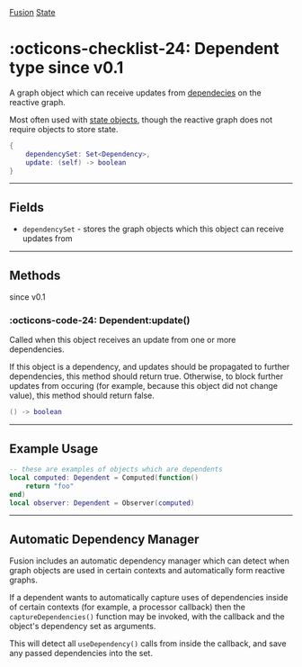 <nav class="fusiondoc-api-breadcrumbs">
	<a href="../..">Fusion</a>
	<a href="..">State</a>
</nav>

<h1 class="fusiondoc-api-header" markdown>
	<span class="fusiondoc-api-icon" markdown>:octicons-checklist-24:</span>
	<span class="fusiondoc-api-name">Dependent</span>
	<span class="fusiondoc-api-pills">
		<span class="fusiondoc-api-pill-type">type</span>
		<span class="fusiondoc-api-pill-since">since v0.1</span>
	</span>
</h1>

A graph object which can receive updates from [dependecies](../dependency) on
the reactive graph.

Most often used with [state objects](../stateobject), though the reactive graph
does not require objects to store state.

```Lua
{
	dependencySet: Set<Dependency>,
    update: (self) -> boolean
}
```

-----

## Fields

- `dependencySet` - stores the graph objects which this object can receive
updates from

-----

## Methods

<p class="fusiondoc-api-pills">
	<span class="fusiondoc-api-pill-since">since v0.1</span>
</p>

### :octicons-code-24: Dependent:update()

Called when this object receives an update from one or more dependencies.

If this object is a dependency, and updates should be propagated to further
dependencies, this method should return true. Otherwise, to block further
updates from occuring (for example, because this object did not change value),
this method should return false.

```Lua
() -> boolean
```

-----

## Example Usage

```Lua
-- these are examples of objects which are dependents
local computed: Dependent = Computed(function()
	return "foo"
end)
local observer: Dependent = Observer(computed)
```

-----

## Automatic Dependency Manager

Fusion includes an automatic dependency manager which can detect when graph
objects are used in certain contexts and automatically form reactive graphs.

If a dependent wants to automatically capture uses of dependencies inside of
certain contexts (for example, a processor callback) then the
`captureDependencies()` function may be invoked, with the callback and the
object's dependency set as arguments.

This will detect all `useDependency()` calls from inside the callback, and save
any passed dependencies into the set.